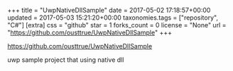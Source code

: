 +++
title = "UwpNativeDllSample"
date = 2017-05-02 17:18:57+00:00
updated = 2017-05-03 15:21:20+00:00
taxonomies.tags = ["repository", "C#"]
[extra]
css = "github"
star = 1
forks_count = 0
license = "None"
url = "https://github.com/ousttrue/UwpNativeDllSample"
+++

<https://github.com/ousttrue/UwpNativeDllSample>

uwp sample project that using native dll
